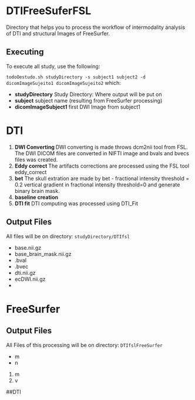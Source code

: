 # DTIFreeSuferFSL

Directory that helps you to process the workflow of intermodality analysis of DTI and structural Images of FreeSurfer.

## Executing
To execute all study, use the following:

`todoOestudo.sh studyDirectory -s subject1 subject2 -d dicomImageSujeito1 dicomImageSujeito2` 
which:
* <b>studyDirectory</b> Study Directory: Where output will be put on
* <b>subject<n></b> subject name (resulting from FreeSurfer processing) 
* <b>dicomImageSubject1<n></b> first DWI Image from subject1

# DTI
1. <b> DWI Converting </b> DWI converting is made throws dcm2nii tool from FSL. The DWI DICOM files are converted in NIFTI image and bvals and bvecs files was created.
2. <b>Eddy correct </b> The artifacts corrections are processed using the FSL tool eddy_correct
3. <b>bet</b> The skull extration are made by bet - fractional intensity threshold = 0.2 vertical gradient in fractional intensity threshold=0  and generate binary brain mask.
4. <b> baseline creation </b>
5. <b> DTI fit</b> DTI computing was processed using DTI_Fit 

## Output Files
All files will be on directory: `studyDirectory/DTIfsl`
* <subject>base.nii.gz
* <subject>base_brain_mask.nii.gz
* <subject>.bval
* <subject>.bvec
* <subject>dti.nii.gz
* <subject>ecDWI.nii.gz
* 
# FreeSurfer


## Output Files
All Files of this processing will be on directory: `DTIfslFreeSurfer`







* m
* n

1. m
2. v

##DTI

